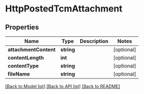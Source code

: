 # HttpPostedTcmAttachment

## Properties
Name | Type | Description | Notes
------------ | ------------- | ------------- | -------------
**attachmentContent** | **string** |  | [optional] 
**contentLength** | **int** |  | [optional] 
**contentType** | **string** |  | [optional] 
**fileName** | **string** |  | [optional] 

[[Back to Model list]](../README.md#documentation-for-models) [[Back to API list]](../README.md#documentation-for-api-endpoints) [[Back to README]](../README.md)


